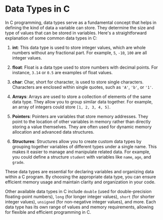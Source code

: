# Data Types in C

In C programming, data types serve as a fundamental concept that helps in defining the kind of data a variable can store. They determine the size and type of values that can be stored in variables. Here's a straightforward explanation of some common data types in C:

1. **int**: This data type is used to store integer values, which are whole numbers without any fractional part. For example, `5`, `-10`, `100` are all integer values.

2. **float**: Float is a data type used to store numbers with decimal points. For instance, `3.14` or `0.5` are examples of float values.

3. **char**: Char, short for character, is used to store single characters. Characters are enclosed within single quotes, such as `'A'`, `'b'`, or `'1'`.

4. **Arrays**: Arrays are used to store a collection of elements of the same data type. They allow you to group similar data together. For example, an array of integers could store `[1, 2, 3, 4, 5]`.

5. **Pointers**: Pointers are variables that store memory addresses. They point to the location of other variables in memory rather than directly storing a value themselves. They are often used for dynamic memory allocation and advanced data structures.

6. **Structures**: Structures allow you to create custom data types by grouping together variables of different types under a single name. This makes it easier to manage and manipulate related data. For example, you could define a structure `student` with variables like `name`, `age`, and `grade`.

These data types are essential for declaring variables and organizing data within a C program. By choosing the appropriate data type, you can ensure efficient memory usage and maintain clarity and organization in your code.

Other available data types in C include `double` (used for double-precision floating-point numbers), `long` (for longer integer values), `short` (for shorter integer values), `unsigned` (for non-negative integer values), and more. Each data type has its own range of values and memory requirements, allowing for flexible and efficient programming in C.
